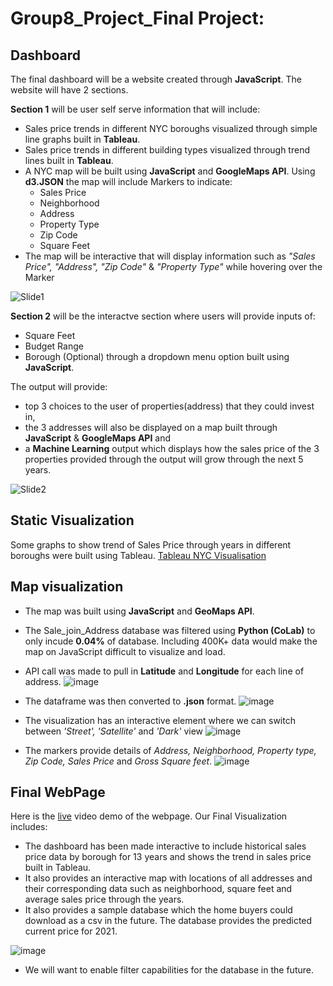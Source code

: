 # Group8_Project_Final Project:

## Dashboard
The final dashboard will be a website created through **JavaScript**. The website will have 2 sections.

**Section 1** will be user self serve information that will include:

- Sales price trends in different NYC boroughs visualized through simple line graphs built in **Tableau**.
- Sales price trends in different building types visualized through trend lines built in **Tableau**.
- A NYC map will be built using **JavaScript** and **GoogleMaps API**. Using **d3.JSON** the map will include Markers to indicate:
  - Sales Price
  - Neighborhood
  - Address
  - Property Type
  - Zip Code
  - Square Feet
- The map will be interactive that will display information such as _"Sales Price", "Address", "Zip Code"_ & _"Property Type"_ while hovering over the Marker 

![Slide1](https://user-images.githubusercontent.com/84694664/142731205-b9d670c2-44ae-4220-87de-bc9e5303cb17.PNG)

**Section 2** will be the interactve section where users will provide inputs of:
- Square Feet
- Budget Range
- Borough (Optional)
through a dropdown menu option built using **JavaScript**.

The output will provide:  
- top 3 choices to the user of properties(address) that they could invest in, 
- the 3 addresses will also be displayed on a map built through **JavaScript** & **GoogleMaps API** and 
- a **Machine Learning** output which displays how the sales price of the 3 properties provided through the output will grow through the next 5 years.

![Slide2](https://user-images.githubusercontent.com/84694664/142731218-c7283fbd-29c0-4872-998d-228e651ae668.PNG)

## Static Visualization

Some graphs to show trend of Sales Price through years in different boroughs were built using Tableau. 
[Tableau NYC Visualisation](https://public.tableau.com/views/Group8Project_updated/NewYorkCitySalesPrice?:language=en-US&publish=yes&:display_count=n&:origin=viz_share_link)

## Map visualization

- The map was built using **JavaScript** and **GeoMaps API**. 
- The Sale_join_Address database was filtered using **Python (CoLab)** to only incude **0.04%** of database. Including 400K+ data would make the map on JavaScript difficult to visualize and load.
- API call was made to pull in **Latitude** and **Longitude** for each line of address.
![image](https://user-images.githubusercontent.com/84694664/143798666-35c94236-4d6e-4019-b737-e9fb9218b501.png)

- The dataframe was then converted to **.json** format.
![image](https://user-images.githubusercontent.com/84694664/143799245-a5fed61e-60e7-4124-a193-7db7562de04c.png)

- The visualization has an interactive element where we can switch between _'Street', 'Satellite'_ and _'Dark'_ view
![image](https://user-images.githubusercontent.com/84694664/143799120-83949522-2e0a-49d2-a6db-081e575c00d4.png)

- The markers provide details of _Address, Neighborhood, Property type, Zip Code, Sales Price_ and _Gross Square feet_.
![image](https://user-images.githubusercontent.com/84694664/143798318-8bf42e9f-c969-4b75-aa3a-181436137baa.png)

## Final WebPage

Here is the [live](https://www.loom.com/share/b6c40b0a28434033a3745be86d407e06) video demo of the webpage.
Our Final Visualization includes:
- The dashboard has been made interactive to include historical sales price data by borough for 13 years and shows the trend in sales price built in Tableau.
- It also provides an interactive map with locations of all addresses and their corresponding data such as neighborhood, square feet and average sales price through the years.
- It also provides a sample database which the home buyers could download as a csv in the future. The database provides the predicted current price for 2021.

![image](https://user-images.githubusercontent.com/84694664/144523772-2b82e6d3-3404-44bb-89a6-67ecac8516b7.png)
- We will want to enable filter capabilities for the database in the future.
